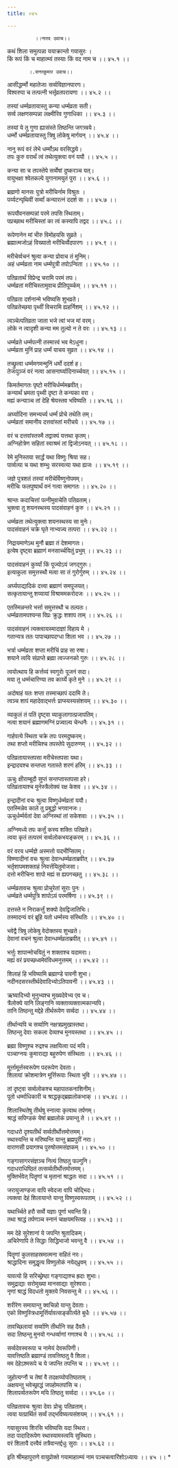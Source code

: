 ```yaml
---
title: ०४५

---
```

             ।।नारद उवाच।।  
कथं शिला समुत्पन्ना ययाक्रान्तो गयासुरः ।  
किं रूपं किं च माहात्म्यं तस्याः किं वद नाम च ।। ४५.१ ।।  
  
           ।.सनत्कुमार उवाच।।  
आसीद्धर्म्मो महातेजाः सर्व्वविज्ञानपारगः।  
विश्वरुपा च तत्पत्नी भर्त्तृव्रतपरायणा ।। ४५.२ ।।  
  
तस्यां धर्म्मव्रतायास्तु कन्या धर्म्मव्रता सती।  
सर्व्व लक्षणसम्पन्ना लक्ष्मीरिव गुणाधिका ।। ४५.३ ।।  
  
तस्यां ये तु गुणा ह्यासंस्ते तिष्ठन्ति जगत्र्त्रये।  
धर्म्मो धर्म्मव्रतायास्तु त्रिषु लोकेषु मार्गयन् ।। ४५.४ ।।  
  
नानु रूपं वरं लेभे धर्म्मोऽथ वरसिद्धये।  
तपः कुरु वरार्थं त्वं तथेत्युक्त्वा वनं ययौ ।। ४५.५ ।।  
  
कन्या सा च तपस्तेपे सर्व्वेषां दुष्करञ्च यत्।  
वायुभक्षा श्वेतकल्पे युगानामयुतं पुरा ।। ४५.६ ।।  
  
ब्रह्मणो मानसः पुत्रो मरीचिर्नाम विश्रुतः ।  
पर्य्यटन्पृथिवीं सर्व्वां कन्यारत्नं ददर्श सः ।। ४५.७ ।।  
  
रूपयौवनसम्पन्नां परमे तपसि स्थिताम्।  
पप्रच्छाथ मरीचिस्तां का त्वं कस्यापि तद्वद ।। ४५.८ ।।  
  
रूपेणानेन मां भीरु विमोहयसि सुव्रते ।  
ब्रह्मात्मजोऽहं विख्यातो मरीचिर्व्वेदपारगः ।। ४५.९ ।।  
  
मरीचेर्व्वचनं श्रुत्वा कन्या प्रोवाच तं मुनिम्।  
अहं धर्म्मव्रता नाम धर्म्मपुत्री तपोऽन्विता ।। ४५.१० ।।  
  
पतिव्रतार्थं विप्रेन्द्र चरामि परमं तपः।  
धर्म्मव्रतां मरीचिस्तामुवाच प्रीतिपूर्व्व्कम् ।। ४५.११ ।।  
  
पतिव्रता दर्शनान्मे भविष्यसि शुभव्रते।  
पतिव्रतेच्छया पृथ्वीं विचरामि ह्यहर्निशम् ।। ४५.१२ ।।  
  
त्वञ्चेत्पतिव्रता जाता भजे त्वां भज मां वरम्।  
लोके न त्वादृशी कन्या मम तुल्यो न ते वरः ।। ४५.१३ ।।  
  
धर्म्मव्रते धर्म्मपत्नी तस्मात्त्वं भव मेऽधुना।  
धर्म्मव्रता मुनिं प्राह धर्म्मं याचय सुव्रत ।। ४५.१४ ।।  
  
तच्छ्रुत्वा धर्म्ममगमन्मुनिं धर्मो ददर्श ह।  
तेजःपुञ्जं वरं नत्वा आसनार्घ्यादिनार्च्चयत् ।। ४५.१५ ।।  
  
किमर्तमागतः पृष्टो मरीचिर्धर्म्ममब्रवीत्।  
कन्यार्थं भ्रमता पृथ्वी दृष्टा ते कन्यका वरा ।  
मह्यं कन्याञ्च तां देहि श्रेयस्तव भविष्यति ।। ४५.१६ ।।  
  
अर्घ्यादिना समभ्यर्च्य धर्म्मं प्रोचे तथेति तम्।  
धर्म्मव्रतां समानीय दत्तवांस्तां मरीचये ।। ४५.१७ ।।  
  
वरं च दत्तवांस्तस्मै तद्वाक्यं यत्तथा कृतम्।  
अग्निहोत्रेण सहितां स्वाश्रमं तां द्विजोऽनयत् ।। ४५.१८ ।।  
  
रेमे मुनिस्तया सार्द्धं यथा विष्णुः श्रिया सह।  
पार्व्वत्या च यथा शम्भुः सरस्वत्या यथा ह्यजः ।। ४५.१९ ।।  
  
जज्ञे पुत्रशतं तस्यां मरीचेर्विष्णुनोपमम्।  
मरीचिः फलपुष्पार्थं वनं गत्वा समागतः ।। ४५.२० ।।  
  
श्रान्तः कदाचित्तां पत्नीमुवाचेति पतिव्रताम्।  
भुक्त्वा तु शयनस्थस्य पादसंवाहनं कुरु ।। ४५.२१ ।।  
  
धर्म्मव्रता तथेत्युक्त्वा शयनस्थस्य सा मुनेः।  
पादसंवाहनं चक्रे घृते नाभ्यज्य तत्परा ।। ४५.२२ ।।  
  
निद्रायमाणेऽथ मुनौ ब्रह्मा तं देशमागतः।  
इत्येष दृष्ट्वा ब्रह्माणं मनसार्च्चयितुं प्रभुम् ।। ४५.२३ ।।  
  
पादसंवाहनं कुर्य्यां किं पूज्योऽयं जगद्गुरुः।  
इत्याकुला समुत्तस्थौ मत्वा सा तं गुरोर्गुरुम् ।। ४५.२४ ।।  
  
अर्घ्यपाद्यादिकं दत्त्वा ब्रह्माणं समपूजयत्।  
सत्कृतायान्तु शय्यायां विश्राममकरोदजः ।। ४५.२५ ।।  
  
एतस्मिन्नन्तरे भर्त्ता समुत्तस्थौ च तल्पतः।  
धर्म्मव्रतामपश्यन्स विप्रः क्रुद्धः शशाप ताम् ।। ४५.२६ ।।  
  
पादसंवाहनं त्यक्त्वायस्मादाज्ञां विहाय मे ।  
गतान्यत्र ततः पापाच्छापदग्धा शिला भव ।। ४५.२७ ।।  
  
भर्त्रा धर्म्मव्रता शप्ता मरीचिं प्राह सा रुषा।  
शयाने त्वयि संप्राप्ते ब्रह्मा त्वज्जनको गुरुः ।। ४५.२८ ।।  
  
त्वयोत्थाय हि कर्त्तव्यं स्वगुरोः पूजनं सदा।  
मया तु धर्म्मचारिण्या तव कार्य्ये कृते मुने ।। ४५.२९ ।।  
  
अदोषाहं यतः शप्ता तस्माच्छापं ददामि ते।  
त्वञ्च शापं महादेवाद्भर्त्तः प्राप्स्यस्यसंशयम् ।। ४५.३० ।।  
  
व्याकुलं तं पतिं दृष्ट्वा व्याकुलागात्प्रजापतिम्।  
नत्वा शयानं ब्रह्माणमग्निं प्रज्वाल्य चेन्धनैः ।। ४५.३१ ।।  
  
गार्हपत्ये स्थिता चक्रे तपः परमदुष्करम्।  
तथा शप्तो मरीचिश्च तपस्तेपे सुदारुणम् ।। ४५.३२ ।।  
  
पतिव्रतायास्तपसा मरीचेस्तपसा यथा।  
इन्द्रादयश्च सन्तप्ता गतास्ते शरणं हरिम् ।। ४५.३३ ।।  
  
ऊचुः क्षीराम्बूदौ सुप्तं सन्तप्तास्तपसा हरे।  
पतिव्रतायाश्च मुनेस्त्रैलोक्यं रक्ष केशव ।। ४५.३४ ।।  
  
इन्द्रादीनां वचः श्रुत्वा विष्णुर्धर्म्मव्रतां ययौ।  
एतस्मिन्नेव काले तु प्रबुद्धो भगवानजः।  
ऊचुर्धर्म्मर्वतां देवा अग्निस्थां तां सकेशवाः ।। ४५.३५ ।।  
  
अग्निमध्ये तपः कर्त्तुं कस्य शक्तिः पतिव्रते।  
त्वया कृतं तत्परमं सर्व्वलोकभयङ्करम् ।। ४५.३६ ।।  
  
वरं वरय धर्म्मज्ञे अस्मत्तो यदभीप्सितम्।  
विष्ण्वादीनां वचः श्रुत्वा देवान्धर्म्मव्रताब्रवीत् ।। ४५.३७  
भर्तृशापमशक्ताहं निवर्त्तयितुमोजसा।  
दत्तो मरीचिना शापो मह्यं स ह्यपगच्छतु ।। ४५.३८ ।।  
  
धर्म्मव्रतावचः श्रुत्वा प्रोचुरेतां सुराः पुनः ।  
धर्म्मव्रते धर्म्मपुत्रि शापोऽयं परमर्षिणा ।। ४५.३९ ।।  
  
दत्तस्ते न निराकर्त्तुं शक्यो देवद्विजातिभिः।  
तस्मादन्यं वरं ब्रूहि यतो धर्म्मस्य संस्थितिः ।। ४५.४० ।।  
  
भवेद्वै त्रिषु लोकेषु वेदोक्तस्य शुभव्रते।  
देवानां वचनं श्रुत्वा देवान्धर्म्मव्रताब्रवीत् ।। ४५.४१ ।।  
  
भर्त्तुः शापान्मोचयितुं न शक्ताश्च यदामराः।  
मह्यं वरं प्रयच्छध्वमेवंविधमनुत्तमम् ।। ४५.४२ ।।  
  
शिलाहं हि भविष्यामि ब्रह्माण्डे पावनी शुभा।  
नदीनदसरस्तीर्थदेवादिभ्योऽतिपावनी ।। ४५.४३ ।।  
  
ऋष्यादिभ्यो मुनुभ्यश्च मुख्यदेवेभ्य एव च।  
त्रैलोक्ये यानि लिङ्गानि व्यक्ताव्यक्तात्मकान्यपि।  
तानि तिष्ठन्तु मद्देहे तीर्थरूपेण सर्व्वदा ।। ४५.४४ ।।  
  
तीर्थान्यपि च सर्व्वाणि नक्षत्रप्रमुखास्तथा।  
तिष्ठन्तु देवाः सकला देव्यश्च मुनयस्तथा ।। ४५.४५ ।।  
  
ब्रह्मा विष्णुश्च रुद्रश्च लक्षयित्वा पदं मयि।  
पञ्चाग्नयः कुमाराद्या बहुरुपेण संस्थिताः ।। ४५.४६ ।।  
  
मूर्त्तामूर्त्तस्वरूपेण पदरूपेण देवताः।  
शिलायां क्रोशमात्रेण मूर्त्तिरूपाः स्थिता भुवि ।। ४५.४७ ।।  
  
तां दृष्ट्वा सर्व्वलोकश्च महापातकनाशिनीम्।  
पूतो धर्म्माधिकारी च श्राद्धकृद्ब्रह्मलोकभाक् ।। ४५.४८ ।।  
  
शिलास्थितेषु तीर्थषु स्नात्वा कृत्वाथ तर्पणम्।  
श्राद्धं सपिण्डकं येषां ब्रह्मलोकं प्रयान्तु ते ।। ४५.४९ ।।  
  
गदाधरो दृश्यतीर्थं सर्व्वतीर्थोत्तमोत्तमम्।  
स्थास्यन्ति च मरिष्यन्ति यान्तु ब्रह्मपुरीं नराः।  
वाराणसी प्रयागश्च पुरुषोत्तमसंज्ञकम् ।। ४५.५० ।।  
  
गङ्गासागरसंज्ञञ्च नित्यं तिष्ठतु फल्गुनि।  
गदाधराधिष्ठितं तत्सर्व्वतीर्थोत्तमोत्तमम्।  
मुक्तिर्भवेत् पितॄणां च मृतानां श्राद्धतः सदा ।। ४५.५१ ।।  
  
जरायुजाण्डजा वापि स्वेदजा वापि चोद्भिदः।  
त्यक्त्वा देहं शिलायान्ते यान्तु विष्णुस्वरूपताम् ।। ४५.५२ ।।  
  
यथार्च्चिते हरौ सर्व्वे यज्ञाः पूर्णा भवन्ति हि।  
तथा श्राद्धं तर्पणञ्च स्नानं चाक्षयमस्त्विह ।। ४५.५३ ।।  
  
मम देहे सुरेशानां ये जपन्ति श्रुतादिकम्।  
अचिरेणापि ते सिद्धाः सिद्धिभाजो भवन्तु वै ।। ४५.५४ ।।  
  
पितॄणां कुलसाहस्रमात्मना सहितं नरः।  
श्राद्धादिना समुद्धृत्य विष्णुलोकं नयेद्‌ध्रुवम् ।। ४५.५५ ।।  
  
यावत्यो हि सरिच्छ्रेष्ठा गङ्गाद्याश्च ह्रदाः शुभाः।  
समुद्राद्याः सरोमुख्या मानसाद्याः सुरेश्वराः।  
नृणां श्राद्धं विदधतो मुक्तये निवसन्तु मे ।। ४५.५६ ।।  
  
शरीरेण समायान्तु क्वचिन्नो यान्तु देवताः।  
एको विष्णुस्त्रिधामूर्त्तिर्यावत्सङ्कीर्त्यते बुधैः ।। ४५.५७ ।।  
  
तावच्छिलायां सर्व्वाणि तीर्थानि सह दैवतैः।  
सदा तिष्ठन्तु मुनयो गन्धर्व्वाणां गणाश्च ये ।। ४५.५८ ।।  
  
सर्व्वदेवस्वरूपा च नामेयं देवरूपिणी।  
यावत्तिष्ठति ब्रह्माण्डं तावत्तिष्ठतु वै शिला।  
मम देहेऽश्मरूपे च ये जपन्ति तपन्ति च ।। ४५.५९ ।।  
  
जुहोत्यग्नौ च तेषां वै तदक्षय्योपतिष्ठताम् ।  
अक्षयन्तु भवेच्छ्राद्धं जपहोमतपांसि च।  
शिलापर्व्वतरूपेण मयि तिष्ठतु सर्व्वदा ।। ४५.६० ।।  
  
पतिव्रतावचः श्रुत्वा देवाः प्रोचुः पतिव्रताम्।  
त्वया यत्प्रार्थितं सर्व्वं तद्भविष्यत्यसंशयम् ।। ४५.६१ ।।  
  
गयासुरस्य शिरसि भविष्यसि यदा स्थिरा।  
तदा पादादिरूपेण स्थास्यामस्त्वयि सुस्थिराः।  
वरं शिलायै दत्त्वैवं तत्रैवान्तर्द्दधुः सुराः ।। ४५.६२ ।।  
  
इति श्रीमहापुराणे वायुप्रोक्ते गयामाहात्म्यं नाम पञ्चचत्वारिंशोऽध्यायः ।। ४५ ।। *